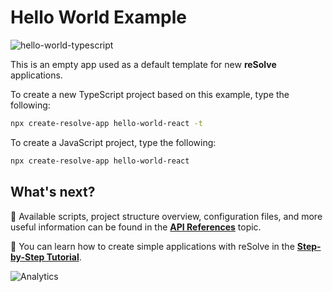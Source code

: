 # Hello World Example

![hello-world-typescript](https://user-images.githubusercontent.com/19663260/41165078-617d223c-6b45-11e8-8f9f-ffdc02e068ae.png)

This is an empty app used as a default template for new **reSolve** applications.

To create a new TypeScript project based on this example, type the following:

```sh
npx create-resolve-app hello-world-react -t
```

To create a JavaScript project, type the following:

```sh
npx create-resolve-app hello-world-react
```

## What's next?

📑 Available scripts, project structure overview, configuration files, and more useful information can be found in the [**API References**](https://reimagined.github.io/resolve/docs/api-reference) topic.

📑 You can learn how to create simple applications with reSolve in the [**Step-by-Step Tutorial**](https://reimagined.github.io/resolve/docs/tutorial).

![Analytics](https://ga-beacon.appspot.com/UA-118635726-1/examples-hello-world-readme?pixel)
